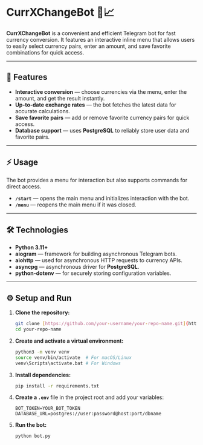 # CurrXChangeBot 💸📈

**CurrXChangeBot** is a convenient and efficient Telegram bot for fast currency conversion. It features an interactive inline menu that allows users to easily select currency pairs, enter an amount, and save favorite combinations for quick access.

---

## 🚀 Features

- **Interactive conversion** — choose currencies via the menu, enter the amount, and get the result instantly.  
- **Up-to-date exchange rates** — the bot fetches the latest data for accurate calculations.  
- **Save favorite pairs** — add or remove favorite currency pairs for quick access.  
- **Database support** — uses **PostgreSQL** to reliably store user data and favorite pairs.

---

## ⚡ Usage

The bot provides a menu for interaction but also supports commands for direct access.

- **`/start`** — opens the main menu and initializes interaction with the bot.  
- **`/menu`** — reopens the main menu if it was closed.

---

## 🛠️ Technologies

- **Python 3.11+**  
- **aiogram** — framework for building asynchronous Telegram bots.  
- **aiohttp** — used for asynchronous HTTP requests to currency APIs.  
- **asyncpg** — asynchronous driver for **PostgreSQL**.  
- **python-dotenv** — for securely storing configuration variables.

---

## ⚙️ Setup and Run

1.  **Clone the repository:**
    ```bash
    git clone [https://github.com/your-username/your-repo-name.git](https://github.com/your-username/your-repo-name.git)
    cd your-repo-name
    ```
2.  **Create and activate a virtual environment:**
    ```bash
    python3 -m venv venv
    source venv/bin/activate  # For macOS/Linux
    venv\Scripts\activate.bat # For Windows
    ```
3.  **Install dependencies:**
    ```bash
    pip install -r requirements.txt
    ```
4.  **Create a `.env`** file in the project root and add your variables:
    ```
    BOT_TOKEN=YOUR_BOT_TOKEN
    DATABASE_URL=postgres://user:password@host:port/dbname
    ```
5.  **Run the bot:**
    ```bash
    python bot.py
    ```